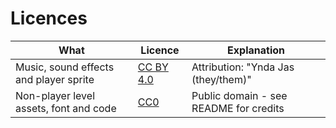 # Licences

| What                                   | Licence                                                  | Explanation                            |
| -------------------------------------- | -------------------------------------------------------- | -------------------------------------- |
| Music, sound effects and player sprite | [CC BY 4.0](https://creativecommons.org/licenses/by/4.0) | Attribution: "Ynda Jas (they/them)"    |
| Non-player level assets, font and code | [CC0](https://creativecommons.org/publicdomain/zero/1.0) | Public domain - see README for credits |
